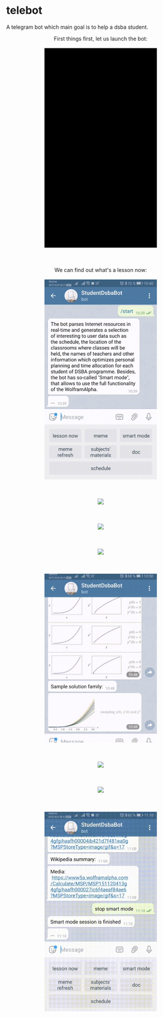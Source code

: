 # telebot
A telegram bot which main goal is to help a dsba student.

<p align="center">
First things first, let us launch the bot: <br/><br/>
  <img width="300" src="https://github.com/DKarz/readme-media/blob/master/telebot1-1.gif?raw=true">
  <br/><br/><br/>
</p>
<p align="center">
We can find out what's a lesson now:<br/><br/>
  <img width="300" src="https://github.com/DKarz/readme-media/blob/master/telebot1-2.gif?raw=true">
  <br/><br/><br/>
</p>
<p align="center">
  <img width="300" src="https://github.com/DKarz/readme-media/blob/master/telebot1-3.gif?raw=true">
  <br/><br/><br/>
</p>
<p align="center">
  <img width="300" src="https://github.com/DKarz/readme-media/blob/master/telebot1-4.gif?raw=true">
  <br/><br/><br/>
</p>
<p align="center">
  <img width="300" src="https://github.com/DKarz/readme-media/blob/master/telebot1-5.gif?raw=true">
  <br/><br/><br/>
</p>
<p align="center">
  <img width="300" src="https://github.com/DKarz/readme-media/blob/master/telebot1-6.gif?raw=true">
  <br/><br/><br/>
</p>
<p align="center">
  <img width="300" src="https://github.com/DKarz/readme-media/blob/master/telebot1-7.gif?raw=true">
  <br/><br/><br/>
</p>
<p align="center">
  <img width="300" src="https://github.com/DKarz/readme-media/blob/master/telebot1-8.gif?raw=true">
  <br/><br/><br/>
</p>
<p align="center">
  <img width="300" src="https://github.com/DKarz/readme-media/blob/master/telebot1-9.gif?raw=true">
  <br/><br/><br/>
</p>


